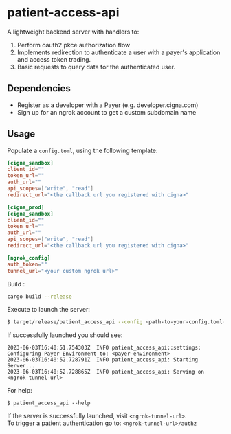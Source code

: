 # patient-access-api
A lightweight backend server with handlers to:
1. Perform oauth2 pkce authorization flow
2. Implements redirection to authenticate a user with a payer's application and access token trading.
3. Basic requests to query data for the authenticated user.

## Dependencies
- Register as a developer with a Payer (e.g. developer.cigna.com)
- Sign up for an ngrok account to get a custom subdomain name

## Usage
Populate a `config.toml`, using the following template:
```toml
[cigna_sandbox]
client_id=""
token_url=""
auth_url=""
api_scopes=["write", "read"]
redirect_url="<the callback url you registered with cigna>"

[cigna_prod]
[cigna_sandbox]
client_id=""
token_url=""
auth_url=""
api_scopes=["write", "read"]
redirect_url="<the callback url you registered with cigna>"

[ngrok_config]
auth_token=""
tunnel_url="<your custom ngrok url>"
```
Build :
```bash
cargo build --release
```
Execute to launch the server:

```bash
$ target/release/patient_access_api --config <path-to-your-config.toml>
```

If successfully launched you should see:
```
2023-06-03T16:40:51.754303Z  INFO patient_access_api::settings: Configuring Payer Environment to: <payer-environment>
2023-06-03T16:40:52.728791Z  INFO patient_access_api: Starting Server...
2023-06-03T16:40:52.728865Z  INFO patient_access_api: Serving on <ngrok-tunnel-url>
```
For help:
```
$ patient_access_api --help
```

If the server is successfully launched, visit `<ngrok-tunnel-url>`.  
To trigger a patient authentication go to: `<ngrok-tunnel-url>/authz` 